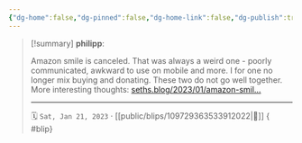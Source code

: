 ```yaml
---
{"dg-home":false,"dg-pinned":false,"dg-home-link":false,"dg-publish":true,"type":"blip","disabled rules":["yaml-title","yaml-title-alias","file-name-heading"],"title":"philipp on mastodon @ 2023-01-21","created-date":"2023-01-21T21:40:12","id":109729363533912020,"updated-date":"2025-05-02T08:50:43","dg-path":"blips/109729363533912022.md","permalink":"/blips/109729363533912022/","dgPassFrontmatter":true}
---
```


> [!summary] **philipp**:
>
> Amazon smile is canceled. That was always a weird one  - poorly communicated, awkward to use on mobile and more. I for one no longer mix buying and donating. These two do not go well together.
> More interesting thoughts: [seths.blog/2023/01/amazon-smil…](https://seths.blog/2023/01/amazon-smile-gets-a-frown/)
> - - -
>
> 🗓️ `Sat, Jan 21, 2023` · [[public/blips/109729363533912022\|🔗]]
{ #blip}

